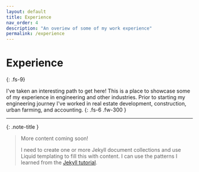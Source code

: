 ```yaml
---
layout: default
title: Experience
nav_order: 4
description: "An overiew of some of my work experience"
permalink: /experience
---
```


# Experience
{: .fs-9}

I've taken an interesting path to get here! This is a place to showcase some of my experience in engineering and other industries. Prior to starting my engineering journey I've worked in real estate development, construction, urban farming, and accounting.
{: .fs-6 .fw-300 }

---

{: .note-title }
> More content coming soon!
>
> I need to create one or more Jekyll document collections and use Liquid templating to fill this with content. I can use the patterns I learned from the [Jekyll tutorial](https://jekyllrb.com/docs/collections/).